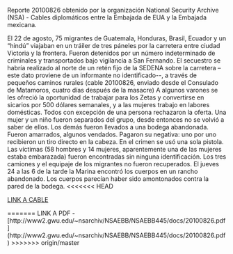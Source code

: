 Reporte 20100826 obtenido por la organización National Security Archive (NSA) - Cables diplomáticos entre la Embajada de EUA y la Embajada mexicana.
 
El 22 de agosto, 75 migrantes de Guatemala, Honduras, Brasil, Ecuador y un “hindú” viajaban en un tráiler de tres páneles por la carretera entre ciudad Victoria y la frontera. Fueron detenidos por un número indeterminado de criminales y transportados bajo vigilancia a San Fernando.
El secuestro se habría realizado al norte de un retén fijo de la SEDENA sobre la carretera –este dato proviene de un informante no identificado--, a través de pequeños caminos rurales (cable 20100826, enviado desde el Consulado de Matamoros, cuatro días después de la masacre)
A algunos varones se les ofreció la oportunidad de trabajar para los Zetas y convertirse en sicarios por 500 dólares semanales, y a las mujeres trabajo en labores domésticas. Todos con excepción de una persona rechazaron la oferta.
Una mujer y un niño fueron separados del grupo, desde entonces no se volvió a saber de ellos.
Los demás fueron llevados a una bodega abandonada. Fueron amarrados, algunos vendados. Pagaron su negativa: uno por uno recibieron un tiro directo en la cabeza. En el crimen se usó una sola pistola.
Las víctimas (58 hombres y 14 mujeres, aparentemente una de las mujeres estaba embarazada) fueron encontradas sin ninguna identificación. Los tres camiones y el equipaje de los migrantes no fueron recuperados. 
El jueves 24 a las 6 de la tarde la Marina encontró los cuerpos en un rancho abandonado. Los cuerpos parecían haber sido amontonados contra la pared de la bodega.
<<<<<<< HEAD
<p><a href="http://www2.gwu.edu/~nsarchiv/NSAEBB/NSAEBB445/docs/20100826.pdf">LINK A CABLE</a></p>
=======
LINK A PDF - [http://www2.gwu.edu/~nsarchiv/NSAEBB/NSAEBB445/docs/20100826.pdf](http://www2.gwu.edu/~nsarchiv/NSAEBB/NSAEBB445/docs/20100826.pdf)
>>>>>>> origin/master
